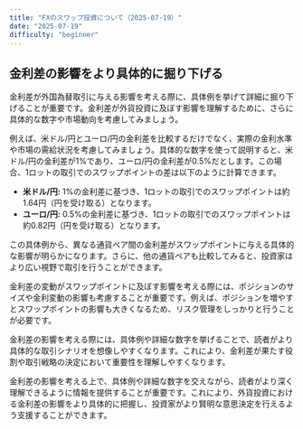 ```yaml
---
title: "FXのスワップ投資について（2025-07-19）"
date: "2025-07-19"
difficulty: "beginner"
---
```


## 金利差の影響をより具体的に掘り下げる

金利差が外国為替取引に与える影響を考える際に、具体例を挙げて詳細に掘り下げることが重要です。金利差が外貨投資に及ぼす影響を理解するために、さらに具体的な数字や市場動向を考慮してみましょう。

例えば、米ドル/円とユーロ/円の金利差を比較するだけでなく、実際の金利水準や市場の需給状況を考慮してみましょう。具体的な数字を使って説明すると、米ドル/円の金利差が1%であり、ユーロ/円の金利差が0.5%だとします。この場合、1ロットの取引でのスワップポイントの差は以下のように計算できます。

- **米ドル/円:** 1%の金利差に基づき、1ロットの取引でのスワップポイントは約1.64円（円を受け取る）となります。
- **ユーロ/円:** 0.5%の金利差に基づき、1ロットの取引でのスワップポイントは約0.82円（円を受け取る）となります。

この具体例から、異なる通貨ペア間の金利差がスワップポイントに与える具体的な影響が明らかになります。さらに、他の通貨ペアも比較してみると、投資家はより広い視野で取引を行うことができます。

金利差の変動がスワップポイントに及ぼす影響を考える際には、ポジションのサイズや金利変動の影響も考慮することが重要です。例えば、ポジションを増やすとスワップポイントの影響も大きくなるため、リスク管理をしっかりと行うことが必要です。

金利差の影響を考える際には、具体例や詳細な数字を挙げることで、読者がより具体的な取引シナリオを想像しやすくなります。これにより、金利差が果たす役割や取引戦略の決定において重要性を理解しやすくなります。

金利差の影響を考える上で、具体例や詳細な数字を交えながら、読者がより深く理解できるように情報を提供することが重要です。これにより、外貨投資における金利差の影響をより具体的に把握し、投資家がより賢明な意思決定を行えるよう支援することができます。
